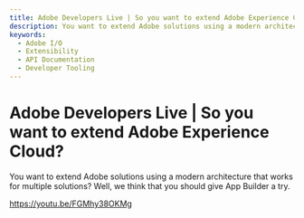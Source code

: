 ```yaml
---
title: Adobe Developers Live | So you want to extend Adobe Experience Cloud?
description: You want to extend Adobe solutions using a modern architecture that works for multiple solutions? Well, we think that you should give App Builder a try. 
keywords:
  - Adobe I/O
  - Extensibility
  - API Documentation
  - Developer Tooling  
---
```


# Adobe Developers Live | So you want to extend Adobe Experience Cloud?

You want to extend Adobe solutions using a modern architecture that works for multiple solutions? Well, we think that you should give App Builder a try.

<Media slots="video"/>

<https://youtu.be/FGMhy38OKMg>
